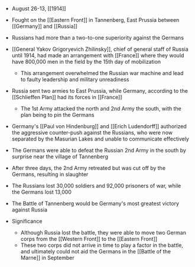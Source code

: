 - August 26-13, [[1914]]
- Fought on the [[Eastern Front]] in Tannenberg, East Prussia between [[Germany]] and [[Russia]]
- Russians had more than a two-to-one superiority against the Germans
- [[General Yakov Grigoryevich Zhilinsky]], chief of general staff of Russia until 1914, had made an arrangement with [[France]] where they would have 800,000 men in the field by the 15th day of mobilization
	- This arrangement overwhelmed the Russian war machine and lead to faulty leadership and military unreadiness
- Russia sent two armies to East Prussia, while Germany, according to the [[Schlieffen Plan]] had its forces in [[France]]
	- The 1st Army attacked the north and 2nd Army the south, with the plan being to pin the Germans
- Germany's [[Paul von Hindenburg]] and [[Erich Ludendorff]] authorized the aggressive counter-push against the Russians, who were now separated by the Masurian Lakes and unable to communicate effectively
- The Germans were able to defeat the Russian 2nd Army in the south by surprise near the village of Tannenberg
- After three days, the 2nd Army retreated but was cut off by the Germans, resulting in slaughter
- The Russians lost 30,000 soldiers and 92,000 prisoners of war, while the Germans lost 13,000
- The Battle of Tannenberg would be Germany's most greatest victory against Russia

- Significance
	- Although Russia lost the battle, they were able to move two German corps from the [[Western Front]] to the [[Eastern Front]]
	- These two corps did not arrive in time to play a factor in the battle, and ultimately could not aid the Germans in the [[Battle of the Marne]] in September
